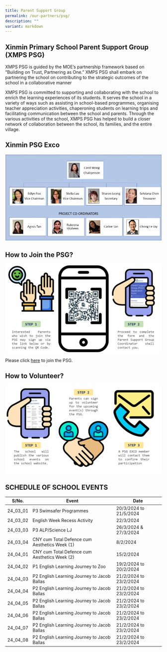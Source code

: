 ```yaml
---
title: Parent Support Group
permalink: /our-partners/psg/
description: ""
variant: markdown
---
```

## Xinmin Primary School Parent Support Group (XMPS PSG) 


XMPS PSG is guided by the MOE’s partnership framework based on “Building on Trust, Partnering as One.” XMPS PSG shall embark on partnering the school on contributing to the strategic outcomes of the school in a collaborative manner

XMPS PSG is committed to supporting and collaborating with the school to enrich the learning experiences of its students. It serves the school in a variety of ways such as assisting in school-based programmes, organising teacher appreciation activities, chaperoning students on learning trips and facilitating communication between the school and parents. Through the various activities of the school, XMPS PSG has helped to build a closer network of collaboration between the school, its families, and the entire village.

## Xinmin PSG Exco

![](/images/PSG_Executive_Committee.jpg)

## How to Join the PSG?

![](/images/psg_infograph_2024_updated.png)

Please click [here](https://go.gov.sg/xinminpsgapplication) to join the PSG. 

## How to Volunteer?

![](/images/psg_infograph_2024_pg_2.png)


## SCHEDULE OF SCHOOL EVENTS



| S/No. | Event | Date |
| -------- | -------- | -------- |
| 24_03_01  | P3 Swimsafer Programmes     | 20/3/2024 to 21/5/2024     |
| 24_03_02 | English Week Recess Activity     |22/3/2024    |
| 24_03_03 |   P3 ALP/Science LJ    |26/3/2024 & 27/3/2024     |
| 24_03_04 | CNY cum Total Defence cum Aesthetics Week (1)     | 8/2/2024  |
| 24_04_01 | CNY cum Total Defence cum Aesthetics Week (2)     | 15/2/2024  |
| 24_04_02 | P1 English Learning Journey to Zoo     | 19/2/2024 to 20/2/2024  |
| 24_04_03 | P2 English Learning Journey to Jacob Ballas    | 21/2/2024 to 23/2/2024  |
| 24_04_04 | P2 English Learning Journey to Jacob Ballas    | 21/2/2024 to 23/2/2024  |
| 24_04_05 | P2 English Learning Journey to Jacob Ballas    | 21/2/2024 to 23/2/2024  |
| 24_04_06 | P2 English Learning Journey to Jacob Ballas    | 21/2/2024 to 23/2/2024  |
| 24_04_07 | P2 English Learning Journey to Jacob Ballas    | 21/2/2024 to 23/2/2024  |
| 24_04_08 | P2 English Learning Journey to Jacob Ballas    | 21/2/2024 to 23/2/2024  |
